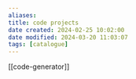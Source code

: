 ```yaml
---
aliases: 
title: code projects
date created: 2024-02-25 10:02:00
date modified: 2024-03-20 11:03:07
tags: [catalogue]
---
```


[[code-generator]]